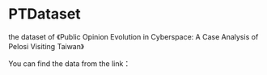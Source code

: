 # PTDataset
the dataset of 《Public Opinion Evolution in Cyberspace: A Case Analysis of Pelosi Visiting Taiwan》

You can find the data from the link：
